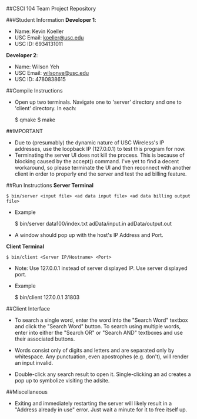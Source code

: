 ##CSCI 104 Team Project Repository

###Student Information
**Developer 1**:
  + Name: Kevin Koeller
  + USC Email: koeller@usc.edu
  + USC ID: 6934131011

**Developer 2**:
  + Name: Wilson Yeh
  + USC Email: wilsonye@usc.edu
  + USC ID: 4780838615

##Compile Instructions
+ Open up two terminals. Navigate one to 'server' directory and one to 'client' directory. In each:
	
	$ qmake
	$ make

##IMPORTANT
+ Due to (presumably) the dynamic nature of USC Wireless's IP addresses, use the loopback IP (127.0.0.1) to test this program for now.
+ Terminating the server UI does not kill the process. This is because of blocking caused by the accept() command. I've yet to find a decent workaround, so please terminate the UI and then reconnect with another client in order to properly end the server and test the ad billing feature.

##Run Instructions
**Server Terminal**

	$ bin/server <input file> <ad data input file> <ad data billing output file>

+ Example

	$ bin/server data100/index.txt adData/input.in adData/output.out

+ A window should pop up with the host's IP Address and Port.

**Client Terminal**

	$ bin/client <Server IP/Hostname> <Port>

+ Note: Use 127.0.0.1 instead of server displayed IP. Use server displayed port.
+ Example

	$ bin/client 127.0.0.1 31803
	
##Client Interface
+ To search a single word, enter the word into the "Search Word" textbox and click the "Search Word" button.
To search using multiple words, enter into either the "Search OR" or "Search AND" textboxes and use their associated buttons.

+ Words consist only of digits and letters and are separated only by whitespace. Any punctuation, even apostrophes (e.g. don't), will render an input invalid.

+ Double-click any search result to open it.
Single-clicking an ad creates a pop up to symbolize visiting the adsite.

##Miscellaneous
+ Exiting and immediately restarting the server will likely result in a "Address already in use" error. Just wait a minute for it to free itself up.
